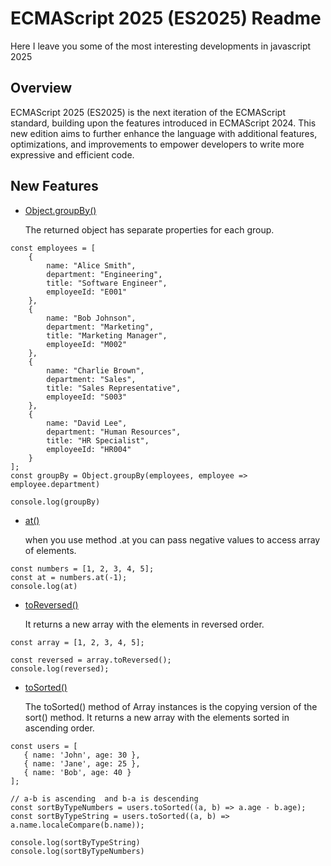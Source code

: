 # ECMAScript 2025 (ES2025) Readme

Here I leave you some of the most interesting developments in javascript 2025

## Overview
ECMAScript 2025 (ES2025) is the next iteration of the ECMAScript standard, building upon the features introduced in ECMAScript 2024. This new edition aims to further enhance the language with additional features, optimizations, and improvements to empower developers to write more expressive and efficient code.


## New Features

- [Object.groupBy()](https://developer.mozilla.org/en-US/docs/Web/JavaScript/Reference/Global_Objects/Object/groupBy)

    The returned object has separate properties for each group.

``` 
const employees = [
    {
        name: "Alice Smith",
        department: "Engineering",
        title: "Software Engineer",
        employeeId: "E001"
    },
    {
        name: "Bob Johnson",
        department: "Marketing",
        title: "Marketing Manager",
        employeeId: "M002"
    },
    {
        name: "Charlie Brown",
        department: "Sales",
        title: "Sales Representative",
        employeeId: "S003"
    },
    {
        name: "David Lee",
        department: "Human Resources",
        title: "HR Specialist",
        employeeId: "HR004"
    }
];
const groupBy = Object.groupBy(employees, employee => employee.department)

console.log(groupBy)

```
 - [at()](https://developer.mozilla.org/en-US/docs/Web/JavaScript/Reference/Global_Objects/Array/at)

    when you use method .at you can pass negative values ​​to   access array of elements.

 ```
const numbers = [1, 2, 3, 4, 5];
const at = numbers.at(-1);
console.log(at)
 ```
 
 - [toReversed()](https://developer.mozilla.org/en-US/docs/Web/JavaScript/Reference/Global_Objects/Array/toReversed)

    It returns a new array with the elements in reversed order.

 ```
const array = [1, 2, 3, 4, 5];

const reversed = array.toReversed();
console.log(reversed);
 ```
 
 - [toSorted()](https://developer.mozilla.org/en-US/docs/Web/JavaScript/Reference/Global_Objects/Array/toSorted)

    The toSorted() method of Array instances is the copying version of the sort() method. It returns a new array with the elements sorted in ascending order.
 ```
const users = [
    { name: 'John', age: 30 },
    { name: 'Jane', age: 25 },
    { name: 'Bob', age: 40 }
];

// a-b is ascending  and b-a is descending
const sortByTypeNumbers = users.toSorted((a, b) => a.age - b.age);
const sortByTypeString = users.toSorted((a, b) => a.name.localeCompare(b.name));

console.log(sortByTypeString)
console.log(sortByTypeNumbers)

 ```

